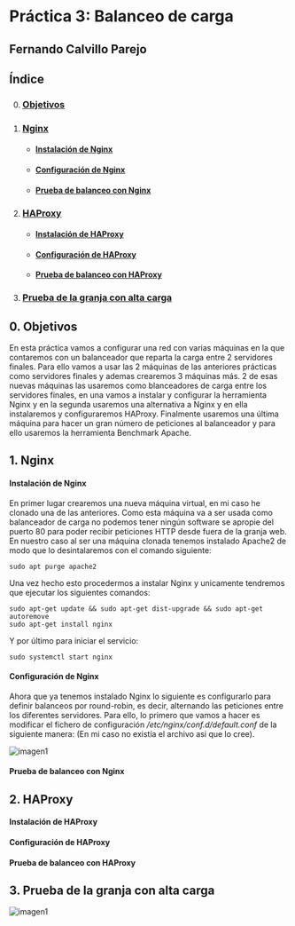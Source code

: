 # Práctica 3: Balanceo de carga
## Fernando Calvillo Parejo

## Índice

0. ### [Objetivos](#0)
1. ### [Nginx](#1)
    + #### [Instalación de Nginx](#11)
    + #### [Configuración de Nginx](#12)
    + #### [Prueba de balanceo con Nginx](#13)
2. ### [HAProxy](#2)
    + #### [Instalación de HAProxy](#21)
    + #### [Configuración de HAProxy](#22)
    + #### [Prueba de balanceo con HAProxy](#23)
3. ### [Prueba de la granja con alta carga](#3)



<div id='0' />

## 0. Objetivos

En esta práctica vamos a configurar una red con varias máquinas en la que contaremos con un balanceador que reparta la carga entre 2 servidores finales. Para ello vamos a usar las 2 máquinas de las anteriores prácticas como servidores finales y ademas crearemos 3 máquinas más. 2 de esas nuevas máquinas las usaremos como blanceadores de carga entre los servidores finales, en una vamos a instalar y configurar la herramienta Nginx y en la segunda usaremos una alternativa a Nginx y en ella instalaremos y configuraremos HAProxy. Finalmente usaremos una última máquina para hacer un gran número de peticiones al balanceador y para ello usaremos la herramienta Benchmark Apache.

<div id='1' />

## 1. Nginx

<div id='11' />

 #### Instalación de Nginx
 
 En primer lugar crearemos una nueva máquina virtual, en mi caso he clonado una de las anteriores. Como esta máquina va a ser usada como balanceador de carga no podemos tener ningún software se apropie del puerto 80 para poder recibir peticiones HTTP desde fuera de la granja web. En nuestro caso al ser una máquina clonada tenemos instalado Apache2 de modo que lo desintalaremos con el comando siguiente:                        
       
    sudo apt purge apache2
Una vez hecho esto procedermos a instalar Nginx y unicamente tendremos que ejecutar los siguientes comandos:

    sudo apt-get update && sudo apt-get dist-upgrade && sudo apt-get autoremove
    sudo apt-get install nginx
Y por último para iniciar el servicio:

    sudo systemctl start nginx
<div id='12' />

 #### Configuración de Nginx
 
 Ahora que ya tenemos instalado Nginx lo siguiente es configurarlo para definir balanceos por round-robin, es decir, alternando las peticiones entre los diferentes servidores. Para ello, lo primero que vamos a hacer es modificar el fichero de
configuración */etc/nginx/conf.d/default.conf* de la siguiente manera:
(En mi caso no existía el archivo asi que lo cree).

![imagen1](https://github.com/FernandoCP/SWAP/blob/master/Práctica3/imagenes/nginxdefaultconf.png)

 <div id='13' />
 
 #### Prueba de balanceo con Nginx
 
 
<div id='2' />

## 2. HAProxy

<div id='21' />

 #### Instalación de HAProxy
 
 <div id='22' />

 #### Configuración de HAProxy
 
 <div id='23' />
 
 #### Prueba de balanceo con HAProxy


<div id='3' />

## 3. Prueba de la granja con alta carga

![imagen1](https://github.com/FernandoCP/SWAP/blob/master/Práctica3/imagenes/Red.png)


